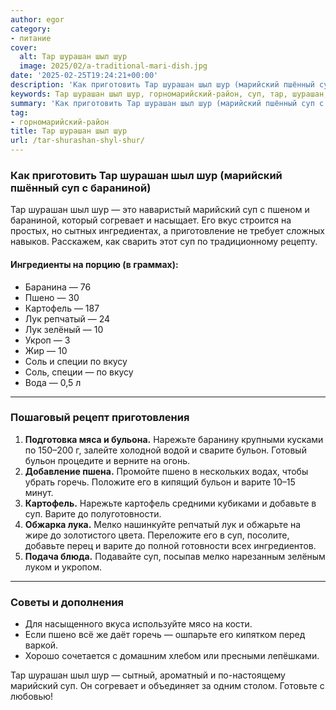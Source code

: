 ```yaml
---
author: egor
category:
- питание
cover:
  alt: Тар шурашан шыл шур
  image: 2025/02/a-traditional-mari-dish.jpg
date: '2025-02-25T19:24:21+00:00'
description: 'Как приготовить Тар шурашан шыл шур (марийский пшённый суп с бараниной) Тар шурашан шыл шур — это наваристый марийский суп с пшеном и бараниной, который...'
keywords: Тар шурашан шыл шур, горномарийский-район, суп, тар, шурашан, шыл, шур, марийский, пшено, картофель, лук, бульон, варите, бараниной, согревает, репчатый, соль
summary: 'Как приготовить Тар шурашан шыл шур (марийский пшённый суп с бараниной) Тар шурашан шыл шур — это наваристый марийский суп с пшеном и бараниной, который...'
tag:
- горномарийский-район
title: Тар шурашан шыл шур
url: /tar-shurashan-shyl-shur/
---
```


### Как приготовить Тар шурашан шыл шур (марийский пшённый суп с бараниной)

Тар шурашан шыл шур — это наваристый марийский суп с пшеном и бараниной, который согревает и насыщает. Его вкус строится на простых, но сытных ингредиентах, а приготовление не требует сложных навыков. Расскажем, как сварить этот суп по традиционному рецепту.

#### Ингредиенты на порцию (в граммах):

- Баранина — 76
- Пшено — 30
- Картофель — 187
- Лук репчатый — 24
- Лук зелёный — 10
- Укроп — 3
- Жир — 10
- Соль и специи по вкусу
- Соль, специи — по вкусу
- Вода — 0,5 л

* * *

### Пошаговый рецепт приготовления

1. **Подготовка мяса и бульона.** Нарежьте баранину крупными кусками по 150–200 г, залейте холодной водой и сварите бульон. Готовый бульон процедите и верните на огонь.
1. **Добавление пшена.** Промойте пшено в нескольких водах, чтобы убрать горечь. Положите его в кипящий бульон и варите 10–15 минут.
1. **Картофель.** Нарежьте картофель средними кубиками и добавьте в суп. Варите до полуготовности.
1. **Обжарка лука.** Мелко нашинкуйте репчатый лук и обжарьте на жире до золотистого цвета. Переложите его в суп, посолите, добавьте перец и варите до полной готовности всех ингредиентов.
1. **Подача блюда.** Подавайте суп, посыпав мелко нарезанным зелёным луком и укропом.

* * *

### Советы и дополнения

- Для насыщенного вкуса используйте мясо на кости.
- Если пшено всё же даёт горечь — ошпарьте его кипятком перед варкой.
- Хорошо сочетается с домашним хлебом или пресными лепёшками.

Тар шурашан шыл шур — сытный, ароматный и по-настоящему марийский суп. Он согревает и объединяет за одним столом. Готовьте с любовью!